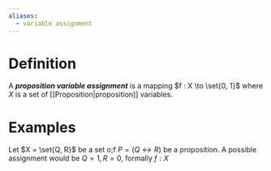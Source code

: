 ```yaml
---
aliases:
  - variable assignment
---
```

# Definition
A ___proposition variable assignment___ is a mapping $f : X \to \set{0, 1}$ where $X$ is a set of [[Proposition|proposition]] variables.
# Examples
Let $X = \set{Q, R}$ be a set o;f  $P = (Q \leftrightarrow R)$ be a proposition. A possible assignment would be $Q = 1, R = 0$, formally $f : X$